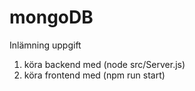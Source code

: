 # mongoDB
Inlämning uppgift
1. köra backend med (node src/Server.js)
2. köra frontend med (npm run start)
